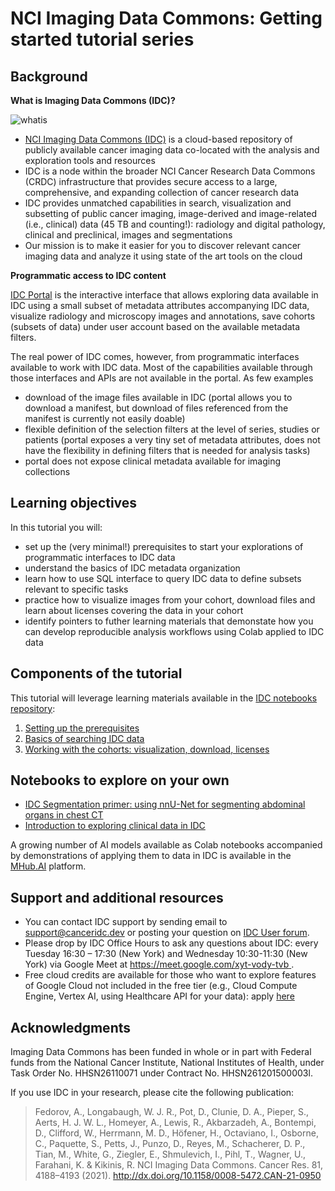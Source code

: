 # NCI Imaging Data Commons: Getting started tutorial series

## Background

**What is Imaging Data Commons (IDC)?**

![whatis](https://raw.githubusercontent.com/ImagingDataCommons/IDC-Examples/master/notebooks/getting_started/what_is_idc.png)

* [NCI Imaging Data Commons (IDC)](https://datacommons.cancer.gov/repository/imaging-data-commons) is a cloud-based repository of publicly available cancer imaging data co-located with the analysis and exploration tools and resources 
* IDC is a node within the broader NCI Cancer Research Data Commons (CRDC) infrastructure that provides secure access to a large, comprehensive, and expanding collection of cancer research data
* IDC provides unmatched capabilities in search, visualization and subsetting of public cancer imaging, image-derived and image-related (i.e., clinical) data (45 TB and counting!): radiology and digital pathology, clinical and preclinical, images and segmentations
* Our mission is to make it easier for you to discover relevant cancer imaging data and analyze it using state of the art tools on the cloud

**Programmatic access to IDC content**

[IDC Portal](https://imaging.datacommons.cancer.gov/) is the interactive interface that allows exploring data available in IDC using a small subset of metadata attributes accompanying IDC data, visualize radiology and microscopy images and annotations, save cohorts (subsets of data) under user account based on the available metadata filters.

The real power of IDC comes, however, from programmatic interfaces available to work with IDC data. Most of the capabilities available through those interfaces and APIs are not available in the portal. As few examples
* download of the image files available in IDC (portal allows you to download a manifest, but download of files referenced from the manifest is currently not easily doable)
* flexible definition of the selection filters at the level of series, studies or patients (portal exposes a very tiny set of metadata attributes, does not have the flexibility in defining filters that is needed for analysis tasks)
* portal does not expose clinical metadata available for imaging collections

## Learning objectives

In this tutorial you will:
* set up the (very minimal!) prerequisites to start your explorations of programmatic interfaces to IDC data
* understand the basics of IDC metadata organization
* learn how to use SQL interface to query IDC data to define subsets relevant to specific tasks
* practice how to visualize images from your cohort, download files and learn about licenses covering the data in your cohort
* identify pointers to futher learning materials that demonstate how you can develop reproducible analysis workflows using Colab applied to IDC data

## Components of the tutorial

This tutorial will leverage learning materials available in the [IDC notebooks repository](https://github.com/ImagingDataCommons/IDC-Examples/blob/master/notebooks):

1. [Setting up the prerequisites](https://github.com/ImagingDataCommons/IDC-Examples/blob/master/notebooks/getting_started/part1_prerequisites.ipynb)
2. [Basics of searching IDC data](https://github.com/ImagingDataCommons/IDC-Examples/blob/master/notebooks/getting_started/part2_searching_basics.ipynb)
3. [Working with the cohorts: visualization, download, licenses](https://github.com/ImagingDataCommons/IDC-Examples/blob/master/notebooks/getting_started/part3_exploring_cohorts.ipynb)

## Notebooks to explore on your own

* [IDC Segmentation primer: using nnU-Net for segmenting abdominal organs in chest CT](https://github.com/ImagingDataCommons/IDC-Examples/blob/master/notebooks/IDC_segmentation_primer.ipynb)
* [Introduction to exploring clinical data in IDC](https://github.com/ImagingDataCommons/IDC-Examples/blob/master/notebooks/clinical_data_intro.ipynb)

A growing number of AI models available as Colab notebooks accompanied by demonstrations of applying them to data in IDC is available in the [MHub.AI](http://mhub.ai/) platform.

## Support and additional resources

* You can contact IDC support by sending email to support@canceridc.dev or posting your question on [IDC User forum](https://discourse.canceridc.dev).
* Please drop by IDC Office Hours to ask any questions about IDC: every Tuesday 16:30 – 17:30 (New York) and Wednesday 10:30-11:30 (New York) via Google Meet at [https://meet.google.com/xyt-vody-tvb ](https://imaging.datacommons.cancer.gov/).
* Free cloud credits are available for those who want to explore features of Google Cloud not included in the free tier (e.g., Cloud Compute Engine, Vertex AI, using Healthcare API for your data): apply [here](https://docs.google.com/forms/d/e/1FAIpQLSfXvXqficGaVEalJI3ym6rKqarmW_YUUWG6A4U8pclvR8MmRQ/viewform)

## Acknowledgments

Imaging Data Commons has been funded in whole or in part with Federal funds from the National Cancer Institute, National Institutes of Health, under Task Order No. HHSN26110071 under Contract No. HHSN261201500003l.

If you use IDC in your research, please cite the following publication:

> Fedorov, A., Longabaugh, W. J. R., Pot, D., Clunie, D. A., Pieper, S., Aerts, H. J. W. L., Homeyer, A., Lewis, R., Akbarzadeh, A., Bontempi, D., Clifford, W., Herrmann, M. D., Höfener, H., Octaviano, I., Osborne, C., Paquette, S., Petts, J., Punzo, D., Reyes, M., Schacherer, D. P., Tian, M., White, G., Ziegler, E., Shmulevich, I., Pihl, T., Wagner, U., Farahani, K. & Kikinis, R. NCI Imaging Data Commons. Cancer Res. 81, 4188–4193 (2021). http://dx.doi.org/10.1158/0008-5472.CAN-21-0950

